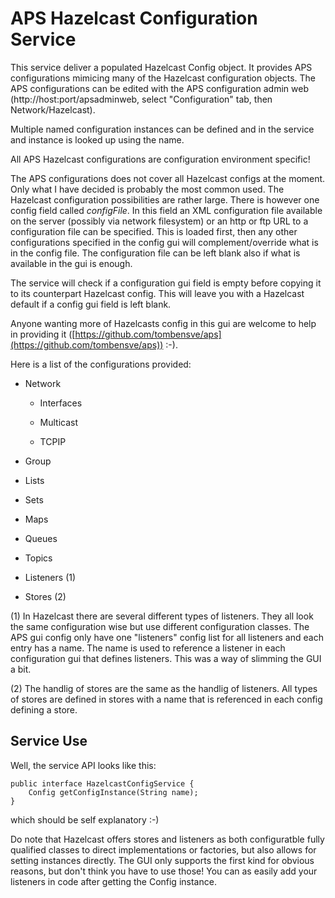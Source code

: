 # APS Hazelcast Configuration Service
This service deliver a populated Hazelcast Config object. It provides APS configurations mimicing many of the Hazelcast configuration objects. The APS configurations can be edited with the APS configuration admin web (http://host:port/apsadminweb, select "Configuration" tab, then Network/Hazelcast). 

Multiple named configuration instances can be defined and in the service and instance is looked up using the name. 

All APS Hazelcast configurations are configuration environment specific!

The APS configurations does not cover all Hazelcast configs at the moment. Only what I have decided is probably the most common used. The Hazelcast configuration possibilities are rather large. There is however one config field called _configFile_. In this field an XML configuration file available on the server (possibly via network filesystem) or an http or ftp URL to a configuration file can be specified. This is loaded first, then any other configurations specified in the config gui will complement/override what is in the config file. The configuration file can be left blank also if what is available in the gui is enough. 

The service will check if a configuration gui field is empty before copying it to its counterpart Hazelcast config. This will leave you with a Hazelcast default if a config gui field is left blank.

Anyone wanting more of Hazelcasts config in this gui are welcome to help in providing it ([https://github.com/tombensve/aps](https://github.com/tombensve/aps)) :-). 

Here is a list of the configurations provided:

* Network

   * Interfaces

   * Multicast

   * TCPIP

* Group

* Lists

* Sets

* Maps

* Queues

* Topics

* Listeners (1)

* Stores (2)


(1) In Hazelcast there are several different types of listeners. They all look the same configuration wise but use different configuration classes. The APS gui config only have one "listeners" config list for all listeners and each entry has a name. The name is used to reference a listener in each configuration gui that defines listeners. This was a way of slimming the GUI a bit.

(2) The handlig of stores are the same as the handlig of listeners. All types of stores are defined in stores with a name that is referenced in each config defining a store.

## Service Use

Well, the service API looks like this:

    public interface HazelcastConfigService {    
        Config getConfigInstance(String name);
    }

which should be self explanatory :-)

Do note that Hazelcast offers stores and listeners as both configuratble fully qualified classes to direct implementations or factories, but also allows for setting instances directly. The GUI only supports the first kind for obvious reasons, but don't think you have to use those! You can as easily add your listeners in code after getting the Config instance.
